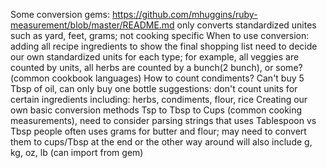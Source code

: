Some conversion gems:
  https://github.com/mhuggins/ruby-measurement/blob/master/README.md
  only converts standardized unites such as yard, feet, grams; not cooking specific
When to use conversion:
  adding all recipe ingredients to show the final shopping list
  need to decide our own standardized units for each type; for example, all veggies are counted by units,
  all herbs are counted by a bunch(2 bunch), or some? (common cookbook languages)
  How to count condiments? Can't buy 5 Tbsp of oil, can only buy one bottle
suggestions:
    don't count units for certain ingredients including: herbs, condiments, flour, rice
    Creating our own basic conversion methods
    Tsp to Tbsp to Cups (common cooking measurements), need to consider parsing strings that uses Tablespoon vs Tbsp
    people often uses grams for butter and flour; may need to convert them to cups/Tbsp at the end or the other way around
    will also include g, kg, oz, lb (can import from gem)
